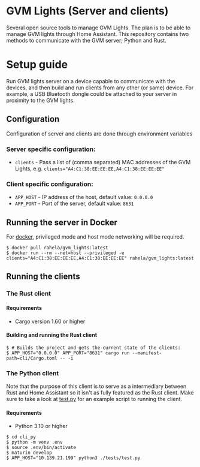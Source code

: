 # GVM Lights (Server and clients)
Several open source tools to manage GVM Lights. The plan is to be able to manage GVM lights through Home Assistant.
This repository contains two methods to communicate with the GVM server; Python and Rust.

# Setup guide
Run GVM lights server on a device capable to communicate with the devices, and then build and run clients from any other (or same) device.
For example, a USB Bluetooth dongle could be attached to your server in proximity to the GVM lights.
## Configuration
Configuration of server and clients are done through environment variables
### Server specific configuration:
* `clients` - Pass a list of (comma separated) MAC addresses of the GVM Lights, e.g. `clients="A4:C1:38:EE:EE:EE,A4:C1:38:EE:EE:EE"`
### Client specific configuration:
* `APP_HOST` - IP address of the host, default value: `0.0.0.0`
* `APP_PORT` - Port of the server, default value: `8631`

## Running the server in Docker
For [docker](https://hub.docker.com/repository/docker/rahela/gvm_lights), privileged mode and host mode networking will be required.
```
$ docker pull rahela/gvm_lights:latest
$ docker run --rm --net=host --privileged -e clients="A4:C1:38:EE:EE:EE,A4:C1:38:EE:EE:EE" rahela/gvm_lights:latest
```

## Running the clients
### The Rust client
#### Requirements
* Cargo version 1.60 or higher
#### Building and running the Rust client
```
$ # Builds the project and gets the current state of the clients:
$ APP_HOST="0.0.0.0" APP_PORT="8631" cargo run --manifest-path=cli/Cargo.toml -- -i
```
### The Python client
Note that the purpose of this client is to serve as a intermediary between Rust and Home Assistant so it isn't as fully featured as the Rust client.
Make sure to take a look at [test.py](cli_py/tests/test.py) for an example script to running the client.
#### Requirements
* Python 3.10 or higher
```
$ cd cli_py
$ python -m venv .env
$ source .env/bin/activate
$ maturin develop
$ APP_HOST="10.139.21.199" python3 ./tests/test.py
```
